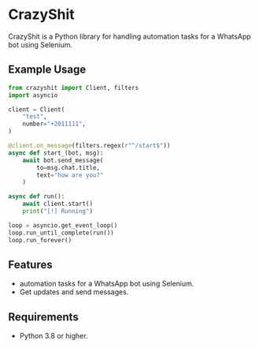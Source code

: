 # CrazyShit

CrazyShit is a Python library for handling automation tasks for a WhatsApp bot using Selenium.

## Example Usage

```python
from crazyshit import Client, filters
import asyncio

client = Client(
    "test",
    number="+2011111",
)

@client.on_message(filters.regex(r"^/start$"))
async def start_(bot, msg):
    await bot.send_message(
        to=msg.chat.title,
        text="how are you?"
    )

async def run():
    await client.start()
    print("[!] Running")

loop = asyncio.get_event_loop()
loop.run_until_complete(run())
loop.run_forever()
```

## Features
- automation tasks for a WhatsApp bot using Selenium.
- Get updates and send messages.

## Requirements
- Python 3.8 or higher.

